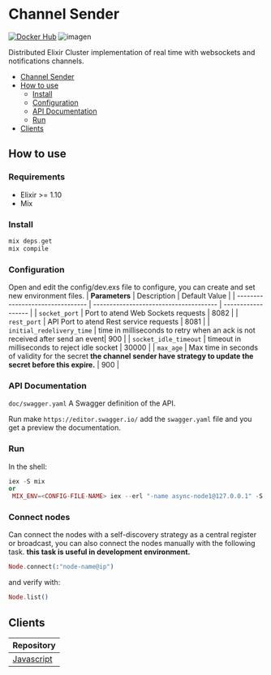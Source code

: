 # Channel Sender

[![Docker Hub](https://img.shields.io/docker/pulls/bancolombia/async-dataflow-channel-sender?label=Docker%20Hub)](https://hub.docker.com/repository/docker/bancolombia/async-dataflow-channel-sender)
![imagen](https://user-images.githubusercontent.com/12372370/137362047-34f5d048-9f1a-4065-8a09-dc97318bf42e.png)

Distributed Elixir Cluster implementation of real time with websockets and notifications channels.

- [Channel Sender](#channel-sender)
- [How to use](#how-to-use)
  - [Install](#install)
  - [Configuration](#configuration)
  - [API Documentation](#configuration)
  - [Run](#run)
- [Clients](#clients)

## How to use

### Requirements

- Elixir >= 1.10
- Mix

### Install

```elixir
mix deps.get
mix compile
```

### Configuration

Open and edit the config/dev.exs file to configure, you can create and set new environment files.
| **Parameters** | Description | Default Value |
| -------------------------------- | -------------------------------------- | ------------------ |
| `socket_port` | Port to atend Web Sockets requests | 8082 |
| `rest_port` | API Port to atend Rest service requests | 8081 |
| `initial_redelivery_time` | time in milliseconds to retry when an ack is not received after send an event| 900 |
| `socket_idle_timeout` | timeout in milliseconds to reject idle socket | 30000 |
| `max_age` | Max time in seconds of validity for the secret **the channel sender have strategy to update the secret before this expire.** | 900 |

### API Documentation

`doc/swagger.yaml` A Swagger definition of the API.

Run make `https://editor.swagger.io/` add the `swagger.yaml` file and you get a preview the documentation.

### Run

In the shell:

```elixir
iex -S mix
or
 MIX_ENV=<CONFIG-FILE-NAME> iex --erl "-name async-node1@127.0.0.1" -S mix
```

### Connect nodes

Can connect the nodes with a self-discovery strategy as a central register or broadcast, you can also connect the nodes manually with the following task. **this task is useful in development environment.**

```elixir
Node.connect(:"node-name@ip")
```

and verify with:

```elixir
Node.list()
```

## Clients

| Repository |
| -- |
|[Javascript](https://github.com/bancolombia/async-dataflow/tree/master/clients/client-js)|
